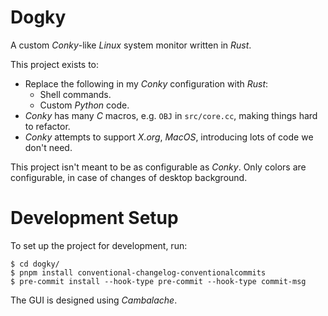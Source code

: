 # Dogky
A custom *Conky*-like *Linux* system monitor written in *Rust*.

This project exists to:

- Replace the following in my *Conky* configuration with *Rust*:
    - Shell commands.
    - Custom *Python* code.
- *Conky* has many *C* macros, e.g. `OBJ` in `src/core.cc`, making things hard to refactor.
- *Conky* attempts to support *X.org*, *MacOS*, introducing lots of code we don't need.

This project isn't meant to be as configurable as *Conky*. Only colors are configurable, in case of changes of desktop background.

# Development Setup
To set up the project for development, run:

    $ cd dogky/
    $ pnpm install conventional-changelog-conventionalcommits
    $ pre-commit install --hook-type pre-commit --hook-type commit-msg

The GUI is designed using *Cambalache*.
